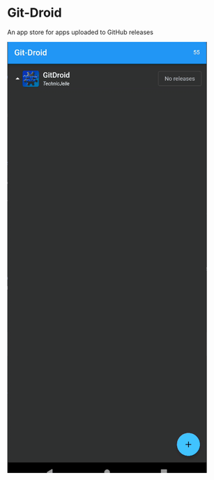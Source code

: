 # Git-Droid

An app store for apps uploaded to GitHub releases

![Animated GIF displaying how the app works](.github/readme_assets/Installing_Sky_Map.gif)
